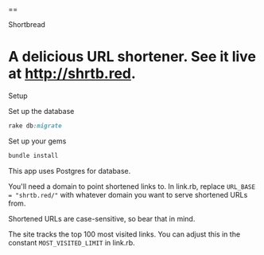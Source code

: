 ==

Shortbread

A delicious URL shortener. See it live at http://shrtb.red.
====

Setup

Set up the database

``` ruby
rake db:migrate
```

Set up your gems

``` ruby
bundle install
```

This app uses Postgres for database.

You'll need a domain to point shortened links to. In link.rb, replace `URL_BASE = "shrtb.red/"` with whatever domain you want to serve shortened URLs from.

Shortened URLs are case-sensitive, so bear that in mind.

The site tracks the top 100 most visited links. You can adjust this in the constant `MOST_VISITED_LIMIT` in link.rb.

